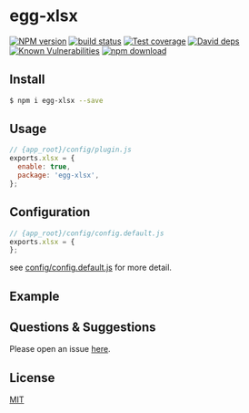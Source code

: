# egg-xlsx

[![NPM version][npm-image]][npm-url]
[![build status][travis-image]][travis-url]
[![Test coverage][codecov-image]][codecov-url]
[![David deps][david-image]][david-url]
[![Known Vulnerabilities][snyk-image]][snyk-url]
[![npm download][download-image]][download-url]

[npm-image]: https://img.shields.io/npm/v/egg-xlsx.svg?style=flat-square
[npm-url]: https://npmjs.org/package/egg-xlsx
[travis-image]: https://img.shields.io/travis/eggjs/egg-xlsx.svg?style=flat-square
[travis-url]: https://travis-ci.org/eggjs/egg-xlsx
[codecov-image]: https://img.shields.io/codecov/c/github/eggjs/egg-xlsx.svg?style=flat-square
[codecov-url]: https://codecov.io/github/eggjs/egg-xlsx?branch=master
[david-image]: https://img.shields.io/david/eggjs/egg-xlsx.svg?style=flat-square
[david-url]: https://david-dm.org/eggjs/egg-xlsx
[snyk-image]: https://snyk.io/test/npm/egg-xlsx/badge.svg?style=flat-square
[snyk-url]: https://snyk.io/test/npm/egg-xlsx
[download-image]: https://img.shields.io/npm/dm/egg-xlsx.svg?style=flat-square
[download-url]: https://npmjs.org/package/egg-xlsx

<!--
Description here.
-->

## Install

```bash
$ npm i egg-xlsx --save
```

## Usage

```js
// {app_root}/config/plugin.js
exports.xlsx = {
  enable: true,
  package: 'egg-xlsx',
};
```

## Configuration

```js
// {app_root}/config/config.default.js
exports.xlsx = {
};
```

see [config/config.default.js](config/config.default.js) for more detail.

## Example

<!-- example here -->

## Questions & Suggestions

Please open an issue [here](https://github.com/eggjs/egg/issues).

## License

[MIT](LICENSE)
